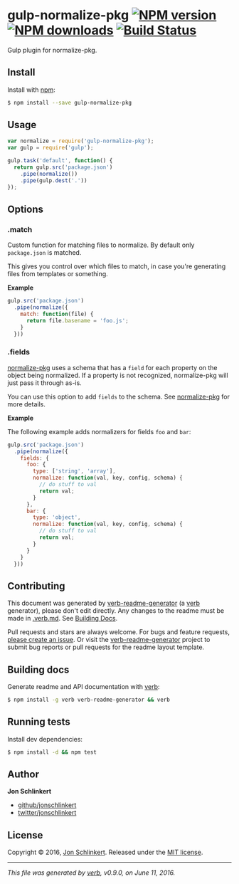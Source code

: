 # gulp-normalize-pkg [![NPM version](https://img.shields.io/npm/v/gulp-normalize-pkg.svg?style=flat)](https://www.npmjs.com/package/gulp-normalize-pkg) [![NPM downloads](https://img.shields.io/npm/dm/gulp-normalize-pkg.svg?style=flat)](https://npmjs.org/package/gulp-normalize-pkg) [![Build Status](https://img.shields.io/travis/jonschlinkert/gulp-normalize-pkg.svg?style=flat)](https://travis-ci.org/jonschlinkert/gulp-normalize-pkg)

Gulp plugin for normalize-pkg.

## Install

Install with [npm](https://www.npmjs.com/):

```sh
$ npm install --save gulp-normalize-pkg
```

## Usage

```js
var normalize = require('gulp-normalize-pkg');
var gulp = require('gulp');

gulp.task('default', function() {
  return gulp.src('package.json')
    .pipe(normalize())
    .pipe(gulp.dest('.'))
});
```

## Options

### .match

Custom function for matching files to normalize. By default only `package.json` is matched.

This gives you control over which files to match, in case you're generating files from templates or something.

**Example**

```js
gulp.src('package.json')
  .pipe(normalize({
    match: function(file) {
      return file.basename = 'foo.js';
    }
  }))
```

### .fields

[normalize-pkg](https://github.com/jonschlinkert/normalize-pkg) uses a schema that has a `field` for each property on the object being normalized. If a property is not recognized, normalize-pkg will just pass it through as-is.

You can use this option to add `fields` to the schema. See [normalize-pkg](https://github.com/jonschlinkert/normalize-pkg) for more details.

**Example**

The following example adds normalizers for fields `foo` and `bar`:

```js
gulp.src('package.json')
  .pipe(normalize({
    fields: {
      foo: {
        type: ['string', 'array'],
        normalize: function(val, key, config, schema) {
          // do stuff to val
          return val;
        }
      },
      bar: {
        type: 'object',
        normalize: function(val, key, config, schema) {
          // do stuff to val
          return val;
        }
      }
    }
  }))
```

## Contributing

This document was generated by [verb-readme-generator](https://github.com/verbose/verb-readme-generator) (a [verb](https://github.com/verbose/verb) generator), please don't edit directly. Any changes to the readme must be made in [.verb.md](.verb.md). See [Building Docs](#building-docs).

Pull requests and stars are always welcome. For bugs and feature requests, [please create an issue](../../issues/new). Or visit the [verb-readme-generator](https://github.com/verbose/verb-readme-generator) project to submit bug reports or pull requests for the readme layout template.

## Building docs

Generate readme and API documentation with [verb](https://github.com/verbose/verb):

```sh
$ npm install -g verb verb-readme-generator && verb
```

## Running tests

Install dev dependencies:

```sh
$ npm install -d && npm test
```

## Author

**Jon Schlinkert**

* [github/jonschlinkert](https://github.com/jonschlinkert)
* [twitter/jonschlinkert](http://twitter.com/jonschlinkert)

## License

Copyright © 2016, [Jon Schlinkert](https://github.com/jonschlinkert).
Released under the [MIT license](https://github.com/jonschlinkert/gulp-normalize-pkg/blob/master/LICENSE).

***

_This file was generated by [verb](https://github.com/verbose/verb), v0.9.0, on June 11, 2016._